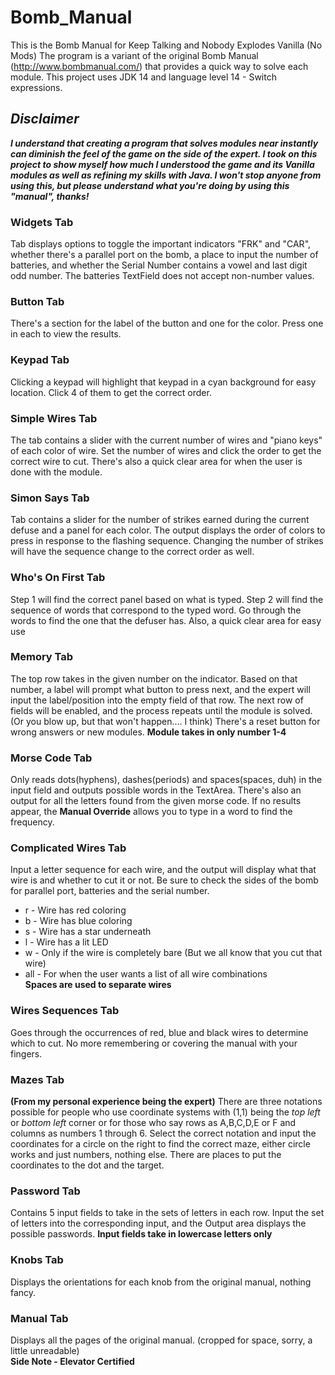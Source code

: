 # Bomb_Manual
 This is the Bomb Manual for Keep Talking and Nobody Explodes Vanilla (No Mods)
 The program is a variant of the original Bomb Manual (http://www.bombmanual.com/) that provides a quick way to solve each module. This project uses JDK 14 and language level 14 - Switch expressions.
 
 ## ***Disclaimer***
 ***I understand that creating a program that solves modules near instantly can diminish the feel of the game on the side of the expert. I took on this project to show myself how much I understood the game and its Vanilla modules as well as refining my skills with Java. I won't stop anyone from using this, but please understand what you're doing by using this "manual", thanks!***

### Widgets Tab
Tab displays options to toggle the important indicators "FRK" and "CAR", whether there's a parallel port on the bomb, a place to input the number of batteries, and whether the Serial Number contains a vowel and last digit odd number. The batteries TextField does not accept non-number values.

### Button Tab
There's a section for the label of the button and one for the color. Press one in each to view the results.

### Keypad Tab
Clicking a keypad will highlight that keypad in a cyan background for easy location. Click 4 of them to get the correct order.

### Simple Wires Tab
The tab contains a slider with the current number of wires and "piano keys" of each color of wire. Set the number of wires and click the order to get the correct wire to cut. There's also a quick clear area for when the user is done with the module.

### Simon Says Tab
Tab contains a slider for the number of strikes earned during the current defuse and a panel for each color. The output displays the order of colors to press in response to the flashing sequence. Changing the number of strikes will have the sequence change to the correct order as well.

### Who's On First Tab
Step 1 will find the correct panel based on what is typed. Step 2 will find the sequence of words that correspond to the typed word. Go through the words to find the one that the defuser has. Also, a quick clear area for easy use

### Memory Tab
The top row takes in the given number on the indicator. Based on that number, a label will prompt what button to press next, and the expert will input the label/position into the empty field of that row. The next row of fields will be enabled, and the process repeats until the module is solved. (Or you blow up, but that won't happen.... I think) There's a reset button for wrong answers or new modules. **Module takes in only number 1-4**

### Morse Code Tab
Only reads dots(hyphens), dashes(periods) and spaces(spaces, duh) in the input field and outputs possible words in the TextArea. There's also an output for all the letters found from the given morse code. If no results appear, the **Manual Override** allows you to type in a word to find the frequency.

### Complicated Wires Tab
Input a letter sequence for each wire, and the output will display what that wire is and whether to cut it or not. Be sure to check the sides of the bomb for parallel port, batteries and the serial number.
- r - Wire has red coloring
- b - Wire has blue coloring
- s - Wire has a star underneath
- l - Wire has a lit LED
- w - Only if the wire is completely bare (But we all know that you cut that wire)
- all - For when the user wants a list of all wire combinations\
**Spaces are used to separate wires**

### Wires Sequences Tab
Goes through the occurrences of red, blue and black wires to determine which to cut. No more remembering or covering the manual with your fingers.

### Mazes Tab
**(From my personal experience being the expert)** There are three notations possible for people who use coordinate systems with (1,1) being the *top left* or *bottom left* corner or for those who say rows as A,B,C,D,E or F and columns as numbers 1 through 6. Select the correct notation and input the coordinates for a circle on the right to find the correct maze, either circle works and just numbers, nothing else. There are places to put the coordinates to the dot and the target.

### Password Tab
Contains 5 input fields to take in the sets of letters in each row. Input the set of letters into the corresponding input, and the Output area displays the possible passwords. **Input fields take in lowercase letters only**

### Knobs Tab
Displays the orientations for each knob from the original manual, nothing fancy.

### Manual Tab
Displays all the pages of the original manual. (cropped for space, sorry, a little unreadable)\
**Side Note - Elevator Certified**